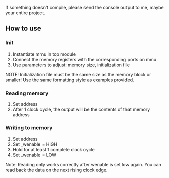 If something doesn't compile, please send the console output to me, maybe your entire project.

## How to use

### Init

1. Instantiate mmu in top module
2. Connect the memory registers with the corresponding ports on mmu
3. Use parameters to adjust: memory size, initialization file

NOTE! Initialization file must be the same size as the memory block or smaller! Use the same formatting style as examples provided.

### Reading memory

1. Set address
2. After 1 clock cycle, the output will be the contents of that memory address

### Writing to memory

1. Set address 
2. Set <memblock>_wenable = HIGH
3. Hold for at least 1 complete clock cycle
4. Set <memblock>_wenable = LOW

Note: Reading only works correctly after wenable is set low again. You can read back the data on the next rising clock edge.
